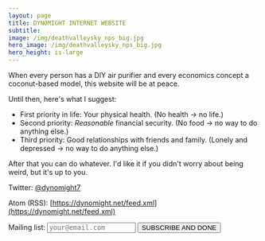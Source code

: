 ```yaml
---
layout: page
title: DYNOMIGHT INTERNET WEBSITE
subtitle: 
image: /img/deathvalleysky_nps_big.jpg
hero_image: /img/deathvalleysky_nps_big.jpg
hero_height: is-large
---
```



When every person has a DIY air purifier and every economics concept a coconut-based model, this website will be at peace.

Until then, here's what I suggest:

* First priority in life: Your physical health. (No health → no life.)
* Second priority: *Reasonable* financial security. (No food → no way to do anything else.)
* Third priority: Good relationships with friends and family. (Lonely and depressed → no way to do anything else.)

After that you can do whatever. I'd like it if you didn't worry about being weird, but it's up to you.

Twitter: [@dynomight7](https://twitter.com/dynomight7)

Atom (RSS): [https://dynomight.net/feed.xml](https://dynomight.net/feed.xml)

<form action="https://formsubmit.co/4a18e703496d7ca33c417b1bf528ad9d" method="POST">Mailing list: 
<input type="hidden" name="_subject" value="SUBSCRIBE0" /> 
<input type="text" name="text" placeholder="your@email.com" style="font-family:monospace;" /> 
<input type="hidden" name="_next" value="https://dynomight.net/subscribe_success/" /> 
<input type="hidden" name="_captcha" value="false">
<input type="hidden" name="_url" value="https://dynomight.net/"> 
<button type="submit" class="headerfont">SUBSCRIBE AND DONE</button> 
</form>
